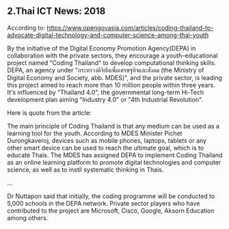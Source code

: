 ## 2.Thai ICT News: 2018


According to: https://www.opengovasia.com/articles/coding-thailand-to-advocate-digital-technology-and-computer-science-among-thai-youth


By the initiative of the Digital Economy Promotion Agency(DEPA) in collaboration with the private sectors, they encourage a youth-educational
project named "Coding Thailand" to develop computational thinking skills. DEPA, an agency under "กระทรวงดิจิทัลเพื่อเศรษฐกิจและสังคม (the Ministry of Digital Economy and Society, abb. MDES)",
and the private sector, is leading this project aimed to reach more than 10 million people within three years. It's influenced by "Thailand 4.0", the governmental long-term Hi-Tech development plan aiming "Industry 4.0" or "4th Industrial Revolution".


Here is quote from the article:


The main principle of Coding Thailand is that any medium can be used as a learning tool for the youth. According to MDES Minister Pichet Durongkaveroj, devices such as mobile phones, laptops, tablets or any other smart device can be used to reach the ultimate goal, which is to educate Thais. 
The MDES has assigned DEPA to implement Coding Thailand as an online learning platform to promote digital technologies and computer science, as well as to instil systematic thinking in Thais. 


...


Dr Nuttapon said that initially, the coding programme will be conducted to 5,000 schools in the DEPA network. 
Private sector players who have contributed to the project are Microsoft, Cisco, Google, Aksorn Education among others.

